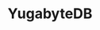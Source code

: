 ---
title: YugabyteDB
isOfficial: true
categories:
  - database
docs:
  - id: java
    url: https://www.testcontainers.org/modules/databases/yugabytedb/
    isThirdParty: false
    example: |
      ```
      ```
description: |
  A cloud native database
---